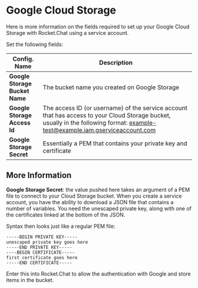 # Google Cloud Storage

Here is more information on the fields required to set up your Google Cloud Storage with Rocket.Chat using a service account.

Set the following fields:

Config. Name | Description
------------ | -------------
**Google Storage Bucket Name** | The bucket name you created on Google Storage
**Google Storage Access Id** | The access ID (or username) of the service account that has access to your Cloud Storage bucket, usually in the following format: example-test@example.iam.gserviceaccount.com
**Google Storage Secret** | Essentially a PEM that contains your private key and certificate

## More Information

**Google Storage Secret**: the value pushed here takes an argument of a PEM file to connect to your Cloud Storage bucket. When you create a service account, you have the ability to download a JSON file that contains a number of variables. You need the unescaped private key, along with one of the certificates linked at the bottom of the JSON.

Syntax then looks just like a regular PEM file:

```
-----BEGIN PRIVATE KEY-----
unescaped private key goes here
-----END PRIVATE KEY-----
----BEGIN CERTIFICATE-----
first certificate goes here
-----END CERTIFICATE-----
```

Enter this into Rocket.Chat to allow the authentication with Google and store items in the bucket.
